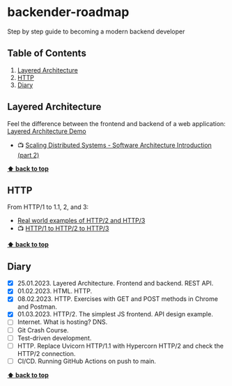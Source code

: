 # backender-roadmap

Step by step guide to becoming a modern backend developer

## Table of Contents

1. [Layered Architecture](#layered-architecture)
1. [HTTP](#http)
1. [Diary](#diary)

## Layered Architecture

Feel the difference between the frontend and backend of a web application: [Layered Architecture Demo](01-layered-architecture/)

- 📺 [Scaling Distributed Systems - Software Architecture Introduction (part 2)](https://www.youtube.com/watch?v=gxfERVP18-g)

**[⬆ back to top](#table-of-contents)**

## HTTP

From HTTP/1 to 1.1, 2, and 3:

- [Real world examples of HTTP/2 and HTTP/3](02-http-2-3/)
- 📺 [HTTP/1 to HTTP/2 to HTTP/3](https://www.youtube.com/watch?v=a-sBfyiXysI)

**[⬆ back to top](#table-of-contents)**

## Diary

- [x] 25.01.2023. Layered Architecture. Frontend and backend. REST API.
- [x] 01.02.2023. HTML. HTTP.
- [x] 08.02.2023. HTTP. Exercises with GET and POST methods in Chrome and Postman.
- [x] 01.03.2023. HTTP/2. The simplest JS frontend. API design example.
- [ ] Internet. What is hosting? DNS.
- [ ] Git Crash Course.
- [ ] Test-driven development.
- [ ] HTTP. Replace Uvicorn HTTP/1.1 with Hypercorn HTTP/2 and check the HTTP/2 connection.
- [ ] CI/CD. Running GitHub Actions on push to main.

**[⬆ back to top](#table-of-contents)**
